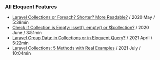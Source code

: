 ### All Eloquent Features

- [Laravel Collections or Foreach? Shorter? More Readable?](https://www.youtube.com/watch?v=OTdLZJECIUE) / 2020 May / 5:38min
- [Check if Collection is Empty: isset(), empty() or !$collection?](https://www.youtube.com/watch?v=vCZ2qsxm8JE) / 2020 June / 3:51min
- [Laravel Group Data: in Collections or in Eloquent Query?](https://www.youtube.com/watch?v=FhlVOIfjxbA) / 2021 April / 5:22min
- [Laravel Collections: 5 Methods with Real Examples](https://www.youtube.com/watch?v=isAz2GduuA0) / 2021 July / 10:04min
